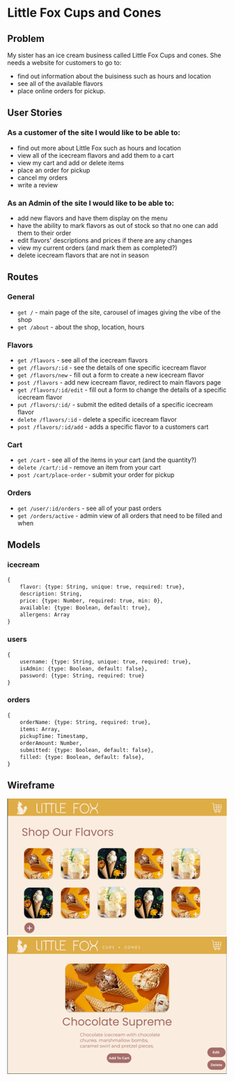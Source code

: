 # Little Fox Cups and Cones 

## Problem
My sister has an ice cream business called Little Fox Cups and cones. She needs a website for customers to go to:
- find out information about the buisiness such as hours and location
- see all of the available flavors
- place online orders for pickup. 

## User Stories
### As a customer of the site I would like to be able to:
- find out more about Little Fox such as hours and location
- view all of the icecream flavors and add them to a cart
- view my cart and add or delete items
- place an order for pickup 
- cancel my orders
- write a review 

### As an Admin of the site I would like to be able to:
- add new flavors and have them display on the menu 
- have the ability to mark flavors as out of stock so that no one can add them to their order
- edit flavors' descriptions and prices if there are any changes
- view my current orders (and mark them as completed?)
- delete icecream flavors that are not in season

## Routes
### General 
- `get /` - main page of the site, carousel of images giving the vibe of the shop
- `get /about` - about the shop, location, hours
### Flavors 
- `get /flavors` - see all of the icecream flavors  
- `get /flavors/:id` - see the details of one specific icecream flavor
- `get /flavors/new` - fill out a form to create a new icecream flavor 
- `post /flavors` - add new icecream flavor, redirect to main flavors page
- `get /flavors/:id/edit` - fill out a form to change the details of a specific icecream flavor
- `put /flavors/:id/` - submit the edited details of a specific icecream flavor
- `delete /flavors/:id` - delete a specific icecream flavor 
- `post /flavors/:id/add` - adds a specific flavor to a customers cart 
### Cart 
- `get /cart` - see all of the items in your cart (and the quantity?)
- `delete /cart/:id` - remove an item from your cart 
- `post /cart/place-order` - submit your order for pickup 
### Orders
- `get /user/:id/orders` - see all of your past orders 
- `get /orders/active` - admin view of all orders that need to be filled and when

## Models
### icecream
```
{
    flavor: {type: String, unique: true, required: true},
    description: String,
    price: {type: Number, required: true, min: 0}, 
    available: {type: Boolean, default: true},
    allergens: Array  
}
```
### users
```
{
    username: {type: String, unique: true, required: true},
    isAdmin: {type: Boolean, default: false},
    password: {type: String, required: true}
}
```
### orders 
```
{
    orderName: {type: String, required: true},  
    items: Array,
    pickupTime: Timestamp,
    orderAmount: Number, 
    submitted: {type: Boolean, default: false},
    filled: {type: Boolean, default: false},
}
```

## Wireframe

![All Flavors](./littlefox_index.png)
![One Flavors](./littlefox_show.png)

